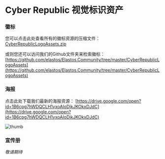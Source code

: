 
# Cyber Republic 视觉标识资产 

### 徽标

您可以点击此处查看所有的徽标资源的压缩文件： [CyberRepublicLogoAssets.zip](https://raw.githubusercontent.com/elastos/Elastos.Community/master/CyberRepublicLogoAssets/CyberRepublicLogoAssets.zip)

或则您还可以访问我们的Github文件夹来检索徽标：[https://github.com/elastos/Elastos.Community/tree/master/CyberRepublicLogoAssets](https://github.com/elastos/Elastos.Community/tree/master/CyberRepublicLogoAssets)


### 海报

点击此处下载我们最新的海报资源： [https://drive.google.com/open?id=1B6cpg7hWDQCLH1yxoAIoDjkJKOkxDJdC](https://drive.google.com/open?id=1B6cpg7hWDQCLH1yxoAIoDjkJKOkxDJdC)

![thumb](https://raw.githubusercontent.com/elastos/Elastos.Community/master/CyberRepublicLogoAssets/ElastosBanner_01-sm.png ':size=300')


### 宣传册

*敬请期待*

